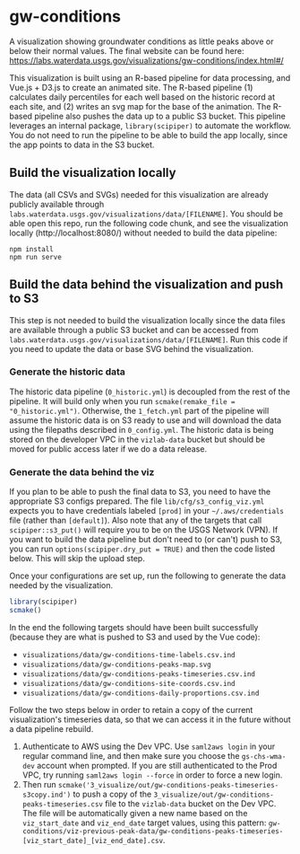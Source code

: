 # gw-conditions

A visualization showing groundwater conditions as little peaks above or below their normal values. The final website can be found here: https://labs.waterdata.usgs.gov/visualizations/gw-conditions/index.html#/

This visualization is built using an R-based pipeline for data processing, and Vue.js + D3.js to create an animated site. The R-based pipeline (1) calculates daily percentiles for each well based on the historic record at each site, and (2) writes an svg map for the base of the animation. The R-based pipeline also pushes the data up to a public S3 bucket. This pipeline leverages an internal package, `library(scipiper)` to automate the workflow. You do not need to run the pipeline to be able to build the app locally, since the app points to data in the S3 bucket.

## Build the visualization locally

The data (all CSVs and SVGs) needed for this visualization are already publicly available through `labs.waterdata.usgs.gov/visualizations/data/[FILENAME]`. You should be able open this repo, run the following code chunk, and see the visualization locally (http://localhost:8080/) without needed to build the data pipeline:

```
npm install
npm run serve
```

## Build the data behind the visualization and push to S3

This step is not needed to build the visualization locally since the data files are available through a public S3 bucket and can be accessed from `labs.waterdata.usgs.gov/visualizations/data/[FILENAME]`. Run this code if you need to update the data or base SVG behind the visualization.

### Generate the historic data

The historic data pipeline (`0_historic.yml`) is decoupled from the rest of the pipeline. It will build only when you run `scmake(remake_file = "0_historic.yml")`. Otherwise, the `1_fetch.yml` part of the pipeline will assume the historic data is on S3 ready to use and will download the data using the filepaths described in `0_config.yml`. The historic data is being stored on the developer VPC in the `vizlab-data` bucket but should be moved for public access later if we do a data release. 

### Generate the data behind the viz

If you plan to be able to push the final data to S3, you need to have the appropriate S3 configs prepared. The file `lib/cfg/s3_config_viz.yml` expects you to have credentials labeled `[prod]` in your `~/.aws/credentials` file (rather than `[default]`). Also note that any of the targets that call `scipiper::s3_put()` will require you to be on the USGS Network (VPN). If you want to build the data pipeline but don't need to (or can't) push to S3, you can run `options(scipiper.dry_put = TRUE)` and then the code listed below. This will skip the upload step.

Once your configurations are set up, run the following to generate the data needed by the visualization. 

```r
library(scipiper)
scmake()
```

In the end the following targets should have been built successfully (because they are what is pushed to S3 and used by the Vue code):

- `visualizations/data/gw-conditions-time-labels.csv.ind`
- `visualizations/data/gw-conditions-peaks-map.svg`
- `visualizations/data/gw-conditions-peaks-timeseries.csv.ind`
- `visualizations/data/gw-conditions-site-coords.csv.ind`
- `visualizations/data/gw-conditions-daily-proportions.csv.ind`

Follow the two steps below in order to retain a copy of the current visualization's timeseries data, so that we can access it in the future without a data pipeline rebuild. 

1. Authenticate to AWS using the Dev VPC. Use `saml2aws login` in your regular command line, and then make sure you choose the `gs-chs-wma-dev` account when prompted. If you are still authenticated to the Prod VPC, try running `saml2aws login --force` in order to force a new login.
1. Then run `scmake('3_visualize/out/gw-conditions-peaks-timeseries-s3copy.ind')` to push a copy of the `3_visualize/out/gw-conditions-peaks-timeseries.csv` file to the `vizlab-data` bucket on the Dev VPC. The file will be automatically given a new name based on the `viz_start_date` and `viz_end_date` target values, using this pattern: `gw-conditions/viz-previous-peak-data/gw-conditions-peaks-timeseries-[viz_start_date]_[viz_end_date].csv`.

